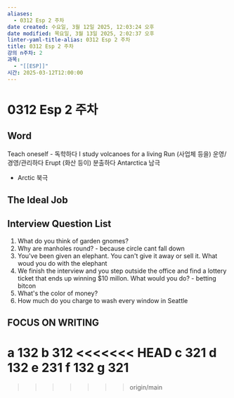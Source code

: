 ```yaml
---
aliases:
  - 0312 Esp 2 주차
date created: 수요일, 3월 12일 2025, 12:03:24 오후
date modified: 목요일, 3월 13일 2025, 2:02:37 오후
linter-yaml-title-alias: 0312 Esp 2 주차
title: 0312 Esp 2 주차
강의 n주차: 2
과목:
  - "[[ESP]]"
시간: 2025-03-12T12:00:00
---
```


# 0312 Esp 2 주차

## Word

Teach oneself - 독학하다
I study volcanoes for a living
Run (사업체 등을) 운영/경영/관리하다
Erupt (화산 등이) 분출하다
Antarctica 남극
- Arctic 북극

## The Ideal Job

## Interview Question List

1. What do you think of garden gnomes?
2. Why are manholes round? - because circle cant fall down
3. You've been given an elephant. You can't give it away or sell it. What woud you do with the elephant
4. We finish the interview and you step outside the office and find a lottery ticket that ends up winning $10 millon. What would you do? - betting bitcon
5. What's the color of money?
6. How much do you charge to wash every window in Seattle

## FOCUS ON WRITING

a 132
b 312
<<<<<<< HEAD
c 321
d 132
e 231
f 132
g 321
=======

> > > > > > > origin/main
